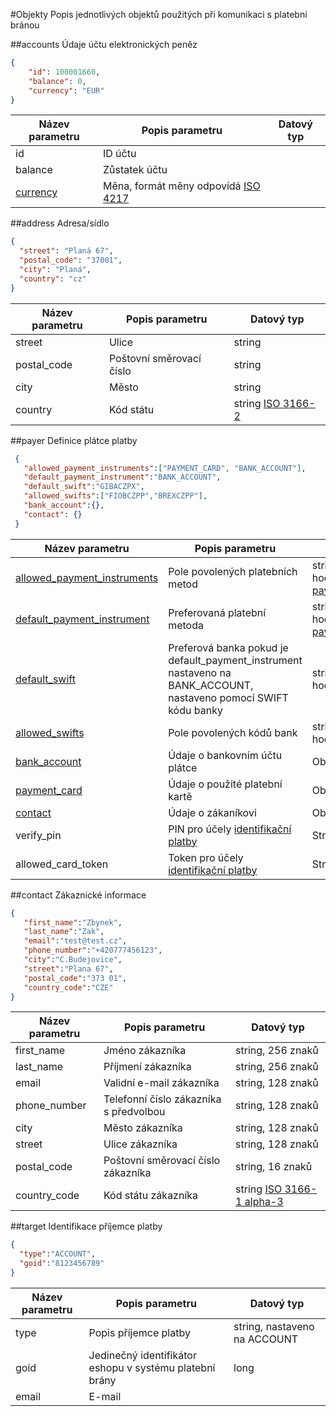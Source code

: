 #Objekty
Popis jednotlivých objektů použitých při komunikaci s platební bránou

##accounts
Údaje účtu elektronických peněz

```json
{
    "id": 100001660,
    "balance": 0,
    "currency": "EUR"
}
```

Název parametru|Popis parametru|Datový typ
---------------|---------------|----------
id| ID účtu
balance| Zůstatek účtu
[currency](#currency)| Měna, formát měny odpovídá [ISO 4217](http://www.iso.org/iso/home/standards/currency_codes.htm)

##address
Adresa/sídlo

```json
{
  "street": "Planá 67",
  "postal_code": "37001",
  "city": "Planá",
  "country": "cz"
}
```
Název parametru|Popis parametru|Datový typ
---------------|---------------|----------
street| Ulice | string
postal_code| Poštovní směrovací číslo | string
city| Město | string
country| Kód státu| string [ISO 3166-2](https://en.wikipedia.org/wiki/ISO_3166-2)

##payer
Definice plátce platby

```json
 {
   "allowed_payment_instruments":["PAYMENT_CARD", "BANK_ACCOUNT"],
   "default_payment_instrument":"BANK_ACCOUNT",
   "default_swift":"GIBACZPX",
   "allowed_swifts":["FIOBCZPP","BREXCZPP"],
   "bank_account":{},
   "contact": {}
 }
```

Název parametru|Popis parametru|Datový typ
---------------|---------------|----------
[allowed_payment_instruments](#payment-instrument)|Pole povolených platebních metod|string, nabývající hodnot viz [payment_instrument](#payment-instrument)
[default_payment_instrument](#payment-instrument)|Preferovaná platební metoda|string, nabývající hodnot viz [payment_instrument](#payment-instrument)
[default_swift](#swift)|Preferová banka pokud je default_payment_instrument nastaveno na BANK_ACCOUNT, nastaveno pomocí SWIFT kódu banky|string, nabývající hodnot viz [SWIFT](#swift)
[allowed_swifts](#swift)|Pole povolených kódů bank| string, nabývající hodnot viz [SWIFT](#swift)
[bank_account](#bank-account)|Údaje o bankovním účtu plátce|Objekt
[payment_card](#payment-card)|Údaje o použité platební kartě|Objekt
[contact](#contact)|Údaje o zákaníkovi|Objekt
verify_pin|PIN pro účely [identifikační platby](#identifikacni-platba)|String, 4 číslice
allowed_card_token|Token pro účely [identifikační platby](#identifikacni-platba)|String

##contact
Zákaznické informace

```json
{
   "first_name":"Zbynek",
   "last_name":"Zak",
   "email":"test@test.cz",
   "phone_number":"+420777456123",
   "city":"C.Budejovice",
   "street":"Plana 67",
   "postal_code":"373 01",
   "country_code":"CZE"
}
```

Název parametru|Popis parametru|Datový typ
---------------|---------------|-------
first_name|Jméno zákazníka|string, 256 znaků
last_name|Příjmení zákazníka|string, 256 znaků
email|Validní e-mail zákazníka|string, 128 znaků
phone_number|Telefonní číslo zákazníka s předvolbou|string, 128 znaků
city|Město zákazníka|string, 128 znaků
street|Ulice zákazníka|string, 128 znaků
postal_code|Poštovní směrovací číslo zákazníka|string, 16 znaků
country_code|Kód státu zákazníka| string [ISO 3166-1 alpha-3](http://en.wikipedia.org/wiki/ISO_3166-1_alpha-3)

##target
Identifikace příjemce platby

```json
{
  "type":"ACCOUNT",
  "goid":"8123456789"
}
```

Název parametru|Popis parametru|Datový typ
---------------|---------------|-------
type|Popis příjemce platby|string, nastaveno na ACCOUNT
goid|Jedinečný identifikátor eshopu v systému platební brány|long
email|E-mail